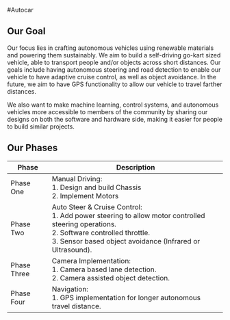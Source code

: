#Autocar

## Our Goal

Our focus lies in crafting autonomous vehicles using renewable materials and powering them sustainably. We aim to build a self-driving go-kart sized vehicle, able to transport people and/or objects across short distances. Our goals include having autonomous steering and road detection to enable our vehicle to have adaptive cruise control, as well as object avoidance. In the future, we aim to have GPS functionality to allow our vehicle to travel farther distances.

We also want to make machine learning, control systems, and autonomous vehicles more accessible to members of the community by sharing our designs on both the software and hardware side, making it easier for people to build similar projects.

## Our Phases

| Phase       | Description |
|-------------|-------------|
| Phase One   | Manual Driving: <br> 1. Design and build Chassis <br> 2. Implement Motors |
| Phase Two   | Auto Steer & Cruise Control: <br> 1. Add power steering to allow motor controlled steering operations. <br> 2. Software controlled throttle. <br> 3. Sensor based object avoidance (Infrared or Ultrasound). |
| Phase Three | Camera Implementation: <br> 1. Camera based lane detection. <br> 2. Camera assisted object detection. |
| Phase Four  | Navigation: <br> 1. GPS implementation for longer autonomous travel distance. |
